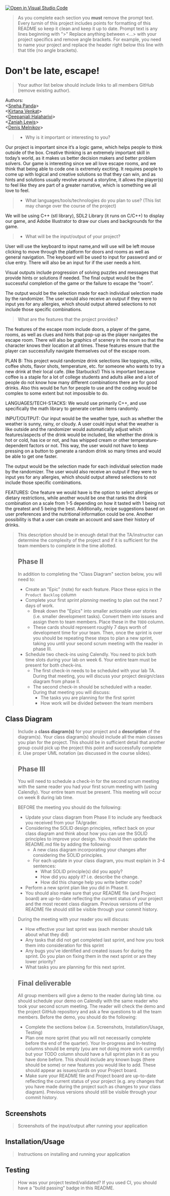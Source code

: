 [![Open in Visual Studio Code](https://classroom.github.com/assets/open-in-vscode-c66648af7eb3fe8bc4f294546bfd86ef473780cde1dea487d3c4ff354943c9ae.svg)](https://classroom.github.com/online_ide?assignment_repo_id=9878934&assignment_repo_type=AssignmentRepo)
 > As you complete each section you **must** remove the prompt text. Every *turnin* of this project includes points for formatting of this README so keep it clean and keep it up to date. 
 > Prompt text is any lines beginning with "\>"
 > Replace anything between \<...\> with your project specifics and remove angle brackets. For example, you need to name your project and replace the header right below this line with that title (no angle brackets). 
# Don't be late, escape!
 > Your author list below should include links to all members GitHub (remove existing author).

Authors: <br>
\<[Sneha Panda](https://github.com/sneha240-panda)\> <br>
\<[Kirtana Venkat](https://github.com/kirv1234)\> <br>
\<[Deepanjali Halaharivi](https://github.com/doubleeepie)\> <br>
\<[Zaniah Lewis](https://github.com/zlewis004)\> <br>
\<[Denis Melnikov](https://github.com/deet5)\> 


 > * Why is it important or interesting to you?

Our project is important since it’s a logic game, which helps people to think outside of the box. Creative thinking is an extremely important skill in today’s world, as it makes us better decision makers and better problem solvers. Our game is interesting since we all love escape rooms, and we think that being able to code one is extremely exciting. It requires people to come up with logical and creative solutions so that they can win, and as hints and solutions usually revolve around a storyline, it allows the player(s) to feel like they are part of a greater narrative, which is something we all love to feel. 




 > * What languages/tools/technologies do you plan to use? (This list may change over the course of the project)

We will be using C++ (stl library), SDL2 Library (it runs on C/C++) to display our game, and Adobe Illustrator to draw our clues and backgrounds for the game.


 > * What will be the input/output of your project?

 User will use the keyboard to input name,and will use will be left mouse clicking to move through the platform for doors and rooms as well as general navigation. The keyboard will be used to input for password and or clue entry. There will also be an input for if the user needs a hint.

  Visual outputs include progression of solving puzzles and messages that provide hints or solutions if needed. The final output would be the successful completion of the game or the failure to escape the “room”.

The output would be the selection made for each individual selection made by the randomizer. The user would also receive an output if they were to input yes for any allergies, which should output altered selections to not include those specific combinations.

 > What are the features that the project provides?
 
The features of the escape room include doors, a player of the game, rooms, as well as clues and hints that pop-up as the player navigates the escape room. There will also be graphics of scenery in the room so that the character knows their location at all times. These features ensure that the player can successfully navigate themselves out of the escape room.

PLAN B: This project would randomize drink selections like toppings, milks, coffee shots, flavor shots, temperature, etc. for someone who wants to try a new drink at their local cafe. (like Starbucks!)
This is important because coffee is a staple for a lot of college students and adults alike and a lot of people do not know how many different combinations there are for good drinks. Also this would be fun for people to use and the coding would be complex to some extent but not impossible to do.

LANGUAGES/TECH-STACKS: We would use primarily C++, and use specifically the math library to generate certain items randomly.

INPUT/OUTPUT: Our input would be the weather type, such as whether the weather is sunny, rainy, or cloudy. A user could input what the weather is like outside and the randomizer would automatically adjust which features/aspects of the drink would be included, like whether the drink is hot or cold, has ice or not, and has whipped cream or other temperature-dependent factors or not. This way, the user would not have to keep pressing on a button to generate a random drink so many times and would be able to get one faster.

The output would be the selection made for each individual selection made by the randomizer. The user would also receive an output if they were to input yes for any allergies, which should output altered selections to not include those specific combinations.

FEATURES: One feature we would have is the option to select allergies or dietary restrictions, while another would be one that ranks the drink combination on a scale from 1-5 depending on how it tasted with 1 being not the greatest and 5 being the best. Additionally, recipe suggestions based on user preferences and the nutritional information could be one. Another possibility is that a user can create an account and save their history of drinks.  

 > This description should be in enough detail that the TA/instructor can determine the complexity of the project and if it is sufficient for the team members to complete in the time allotted. 
 > 
 > ## Phase II
 > In addition to completing the "Class Diagram" section below, you will need to:
 > * Create an "Epic" (note) for each feature. Place these epics in the `Product Backlog` column
 > * Complete your first *sprint planning* meeting to plan out the next 7 days of work.
 >   * Break down the "Epics" into smaller actionable user stories (i.e. smaller development tasks). Convert them into issues and assign them to team members. Place these in the `TODO` column.
 >   * These cards should represent roughly 7 days worth of development time for your team. Then, once the sprint is over you should be repeating these steps to plan a new sprint, taking you until your second scrum meeting with the reader in phase III.
 > * Schedule two check-ins using Calendly. You need to pick both time slots during your lab on week 6. Your entire team must be present for both check-ins.
 >   * The first check-in needs to be scheduled with your lab TA. During that meeting, you will discuss your project design/class diagram from phase II.
 >   * The second check-in should be scheduled with a reader. During that meeting you will discuss:
 >     * The tasks you are planning for the first sprint
 >     * How work will be divided between the team members
## Class Diagram
 > Include a **class diagram(s)** for your project and a **description** of the diagram(s). Your class diagram(s) should include all the main classes you plan for the project. This should be in sufficient detail that another group could pick up the project this point and successfully complete it. Use proper UML notation (as discussed in the course slides).
 
 > ## Phase III
 > You will need to schedule a check-in for the second scrum meeting with the same reader you had your first scrum meeting with (using Calendly). Your entire team must be present. This meeting will occur on week 8 during lab time.
 
 > BEFORE the meeting you should do the following:
 > * Update your class diagram from Phase II to include any feedback you received from your TA/grader.
 > * Considering the SOLID design principles, reflect back on your class diagram and think about how you can use the SOLID principles to improve your design. You should then update the README.md file by adding the following:
 >   * A new class diagram incorporating your changes after considering the SOLID principles.
 >   * For each update in your class diagram, you must explain in 3-4 sentences:
 >     * What SOLID principle(s) did you apply?
 >     * How did you apply it? i.e. describe the change.
 >     * How did this change help you write better code?
 > * Perform a new sprint plan like you did in Phase II.
 > * You should also make sure that your README file (and Project board) are up-to-date reflecting the current status of your project and the most recent class diagram. Previous versions of the README file should still be visible through your commit history.
 
> During the meeting with your reader you will discuss: 
 > * How effective your last sprint was (each member should talk about what they did)
 > * Any tasks that did not get completed last sprint, and how you took them into consideration for this sprint
 > * Any bugs you've identified and created issues for during the sprint. Do you plan on fixing them in the next sprint or are they lower priority?
 > * What tasks you are planning for this next sprint.

 
 > ## Final deliverable
 > All group members will give a demo to the reader during lab time. ou should schedule your demo on Calendly with the same reader who took your second scrum meeting. The reader will check the demo and the project GitHub repository and ask a few questions to all the team members. 
 > Before the demo, you should do the following:
 > * Complete the sections below (i.e. Screenshots, Installation/Usage, Testing)
 > * Plan one more sprint (that you will not necessarily complete before the end of the quarter). Your In-progress and In-testing columns should be empty (you are not doing more work currently) but your TODO column should have a full sprint plan in it as you have done before. This should include any known bugs (there should be some) or new features you would like to add. These should appear as issues/cards on your Project board.
 > * Make sure your README file and Project board are up-to-date reflecting the current status of your project (e.g. any changes that you have made during the project such as changes to your class diagram). Previous versions should still be visible through your commit history. 
 
 ## Screenshots
 > Screenshots of the input/output after running your application
 ## Installation/Usage
 > Instructions on installing and running your application
 ## Testing
 > How was your project tested/validated? If you used CI, you should have a "build passing" badge in this README.
 
